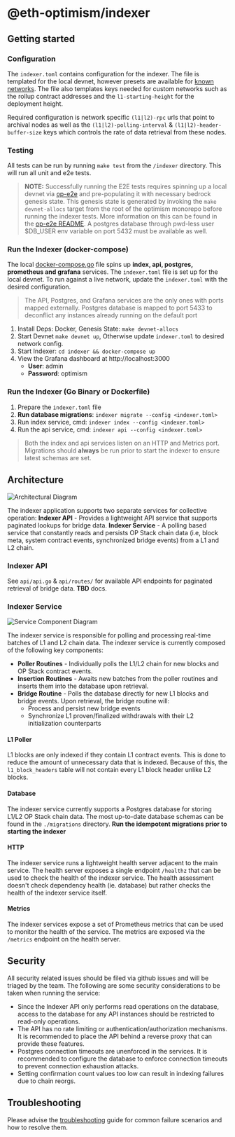 # @eth-optimism/indexer

## Getting started

### Configuration
The `indexer.toml` contains configuration for the indexer. The file is templated for the local devnet, however presets are available for [known networks](https://github.com/ethereum-optimism/optimism/blob/develop/indexer/config/presets.go). The file also templates keys needed for custom networks such as the rollup contract addresses and the `l1-starting-height` for the deployment height.

Required configuration is network specific `(l1|l2)-rpc` urls that point to archival nodes as well as the `(l1|l2)-polling-interval` & `(l1|l2)-header-buffer-size` keys which controls the rate of data retrieval from these nodes.

### Testing
All tests can be run by running `make test` from the `/indexer` directory. This will run all unit and e2e tests.

> **NOTE:** Successfully running the E2E tests requires spinning up a local devnet via [op-e2e](https://github.com/ethereum-optimism/optimism/tree/develop/op-e2e) and pre-populating it with necessary bedrock genesis state. This genesis state is generated by invoking the `make devnet-allocs` target from the root of the optimism monorepo before running the indexer tests. More information on this can be found in the [op-e2e README](../op-e2e/README.md). A postgres database through pwd-less user $DB_USER env variable on port 5432 must be available as well.

### Run the Indexer (docker-compose)
The local [docker-compose.go](https://github.com/ethereum-optimism/optimism/blob/develop/ops-bedrock/docker-compose.yml) file spins up **index, api, postgres, prometheus and grafana** services. The `indexer.toml` file is set up for the local devnet. To run against a live network, update the `indexer.toml` with the desired configuration.

> The API, Postgres, and Grafana services are the only ones with ports mapped externally. Postgres database is mapped to port 5433 to deconflict any instances already running on the default port

1. Install Deps: Docker, Genesis State: `make devnet-allocs` 
2. Start Devnet `make devnet up`, Otherwise update `indexer.toml` to desired network config.
3. Start Indexer: `cd indexer && docker-compose up`
4. View the Grafana dashboard at http://localhost:3000
    - **User**: admin
    - **Password**: optimism

### Run the Indexer (Go Binary or Dockerfile)
1. Prepare the `indexer.toml` file
2. **Run database migrations**: `indexer migrate --config <indexer.toml>`
3. Run index service, cmd: `indexer index --config <indexer.toml>`
4. Run the api service, cmd: `indexer api --config <indexer.toml>`

> Both the index and api services listen on an HTTP and Metrics port. Migrations should **always** be run prior to start the indexer to ensure latest schemas are set.

## Architecture
![Architectural Diagram](./ops/assets/architecture.png)

The indexer application supports two separate services for collective operation:
**Indexer API** - Provides a lightweight API service that supports paginated lookups for bridge data.
**Indexer Service** - A polling based service that constantly reads and persists OP Stack chain data (i.e, block meta, system contract events, synchronized bridge events) from a L1 and L2 chain.

### Indexer API
See `api/api.go` & `api/routes/` for available API endpoints for paginated retrieval of bridge data. **TBD** docs.

### Indexer Service
![Service Component Diagram](./ops/assets/indexer-service.png)

The indexer service is responsible for polling and processing real-time batches of L1 and L2 chain data. The indexer service is currently composed of the following key components:
- **Poller Routines** - Individually polls the L1/L2 chain for new blocks and OP Stack contract events.
- **Insertion Routines** - Awaits new batches from the poller routines and inserts them into the database upon retrieval.
- **Bridge Routine** - Polls the database directly for new L1 blocks and bridge events. Upon retrieval, the bridge routine will:
    * Process and persist new bridge events
    * Synchronize L1 proven/finalized withdrawals with their L2 initialization counterparts

#### L1 Poller
L1 blocks are only indexed if they contain L1 contract events. This is done to reduce the amount of unnecessary data that is indexed. Because of this, the `l1_block_headers` table will not contain every L1 block header unlike L2 blocks.


#### Database
The indexer service currently supports a Postgres database for storing L1/L2 OP Stack chain data. The most up-to-date database schemas can be found in the `./migrations` directory. **Run the idempotent migrations prior to starting the indexer**

#### HTTP
The indexer service runs a lightweight health server adjacent to the main service. The health server exposes a single endpoint `/healthz` that can be used to check the health of the indexer service. The health assessment doesn't check dependency health (ie. database) but rather checks the health of the indexer service itself.

#### Metrics
The indexer services expose a set of Prometheus metrics that can be used to monitor the health of the service. The metrics are exposed via the `/metrics` endpoint on the health server.


## Security
All security related issues should be filed via github issues and will be triaged by the team. The following are some security considerations to be taken when running the service:
- Since the Indexer API only performs read operations on the database, access to the database for any API instances should be restricted to read-only operations.
- The API has no rate limiting or authentication/authorization mechanisms. It is recommended to place the API behind a reverse proxy that can provide these features.
- Postgres connection timeouts are unenforced in the services. It is recommended to configure the database to enforce connection timeouts to prevent connection exhaustion attacks.
- Setting confirmation count values too low can result in indexing failures due to chain reorgs.

## Troubleshooting
Please advise the [troubleshooting](./ops/docs/troubleshooting.md) guide for common failure scenarios and how to resolve them.
